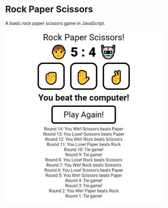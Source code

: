 # Rock Paper Scissors

A basic rock paper scissors game in JavaScript.

![Screenshot of game](./screenshot.png)
